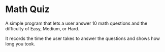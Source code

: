 # Math Quiz

A simple program that lets a user answer 10 math questions and the difficulty of Easy, Medium, or Hard.

It records the time the user takes to answer the questions and shows how long you took.
